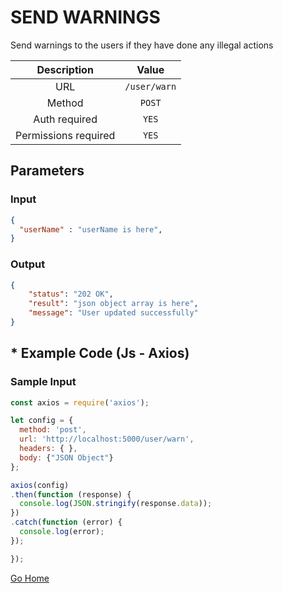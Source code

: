 # SEND WARNINGS

Send warnings to the users if they have done any illegal actions

|      Description      |           Value           |
|:--------------------: |:------------------------: |
| URL                   | `/user/warn`  |
| Method                | `POST`                     |
| Auth required         | `YES`                     |
| Permissions required  | `YES`                    |

## Parameters

### Input

```json
{
  "userName" : "userName is here",
}
```

### Output

```json
{
    "status": "202 OK",
    "result": "json object array is here",
    "message": "User updated successfully"
}
```

## * Example Code (Js - Axios)

### Sample Input

```js
const axios = require('axios');

let config = {
  method: 'post',
  url: 'http://localhost:5000/user/warn',
  headers: { },
  body: {"JSON Object"}
};

axios(config)
.then(function (response) {
  console.log(JSON.stringify(response.data));
})
.catch(function (error) {
  console.log(error);
});

});
```

[Go Home](../README.md)
